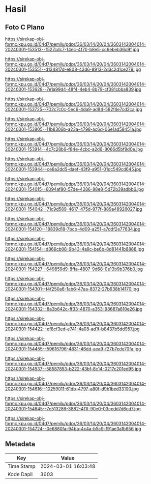 # Hasil

## Foto C Plano

https://sirekap-obj-formc.kpu.go.id/04d7/pemilu/pdpr/36/03/14/20/04/3603142004014-20240301-153513--f527cdc7-14ec-4f70-b8e5-cc6ebeb36d9f.jpg

https://sirekap-obj-formc.kpu.go.id/04d7/pemilu/pdpr/36/03/14/20/04/3603142004014-20240301-153551--d134817d-e808-43d6-8913-2d3c2d1ce279.jpg

https://sirekap-obj-formc.kpu.go.id/04d7/pemilu/pdpr/36/03/14/20/04/3603142004014-20240301-153628--7e1a99d4-48f4-4eb4-8b79-cf381cbba839.jpg

https://sirekap-obj-formc.kpu.go.id/04d7/pemilu/pdpr/36/03/14/20/04/3603142004014-20240301-153725--702c7c0c-5ec6-4da9-ad84-582f4e7cd2ca.jpg

https://sirekap-obj-formc.kpu.go.id/04d7/pemilu/pdpr/36/03/14/20/04/3603142004014-20240301-153805--11b8306b-a23a-4798-ac6d-06e1ad58451a.jpg

https://sirekap-obj-formc.kpu.go.id/04d7/pemilu/pdpr/36/03/14/20/04/3603142004014-20240301-153914--4c7c28b6-f84e-4cbc-a2d6-8066d5bf9d0e.jpg

https://sirekap-obj-formc.kpu.go.id/04d7/pemilu/pdpr/36/03/14/20/04/3603142004014-20240301-153944--ce8a2dd5-daef-43f9-a951-01dc549cd645.jpg

https://sirekap-obj-formc.kpu.go.id/04d7/pemilu/pdpr/36/03/14/20/04/3603142004014-20240301-154015--6094af80-57de-4386-88e8-5d72b39adbb6.jpg

https://sirekap-obj-formc.kpu.go.id/04d7/pemilu/pdpr/36/03/14/20/04/3603142004014-20240301-154042--71c9d589-4617-475d-977f-889a48926027.jpg

https://sirekap-obj-formc.kpu.go.id/04d7/pemilu/pdpr/36/03/14/20/04/3603142004014-20240301-154120--18839d18-7bcb-4d09-a251-a7ddf2e77634.jpg

https://sirekap-obj-formc.kpu.go.id/04d7/pemilu/pdpr/36/03/14/20/04/3603142004014-20240301-154154--d869cb08-9b43-4a9c-be6b-8d81441b8888.jpg

https://sirekap-obj-formc.kpu.go.id/04d7/pemilu/pdpr/36/03/14/20/04/3603142004014-20240301-154227--649859d9-8ffa-4807-9d68-0e13b9b376b0.jpg

https://sirekap-obj-formc.kpu.go.id/04d7/pemilu/pdpr/36/03/14/20/04/3603142004014-20240301-154301--f4f250a6-1ab6-47aa-8372-27b938b14170.jpg

https://sirekap-obj-formc.kpu.go.id/04d7/pemilu/pdpr/36/03/14/20/04/3603142004014-20240301-154332--8a3b642c-ff33-4870-a353-98687a810e26.jpg

https://sirekap-obj-formc.kpu.go.id/04d7/pemilu/pdpr/36/03/14/20/04/3603142004014-20240301-154422--ef8cf3ed-e741-4a08-ad1f-b8437b5dd957.jpg

https://sirekap-obj-formc.kpu.go.id/04d7/pemilu/pdpr/36/03/14/20/04/3603142004014-20240301-154455--59616796-4831-46dd-aea9-f27b7ede70fa.jpg

https://sirekap-obj-formc.kpu.go.id/04d7/pemilu/pdpr/36/03/14/20/04/3603142004014-20240301-154537--58587853-b222-43bf-8c14-0217c201ed95.jpg

https://sirekap-obj-formc.kpu.go.id/04d7/pemilu/pdpr/36/03/14/20/04/3603142004014-20240301-154616--10259011-61db-4797-a80f-d9b1bed33100.jpg

https://sirekap-obj-formc.kpu.go.id/04d7/pemilu/pdpr/36/03/14/20/04/3603142004014-20240301-154645--7e513286-3882-4f1f-90e0-03cedd7d6cd7.jpg

https://sirekap-obj-formc.kpu.go.id/04d7/pemilu/pdpr/36/03/14/20/04/3603142004014-20240301-154724--0e6880fa-94ba-4c4a-b5c9-f91ae3a1b656.jpg


## Metadata

| Key        | Value               |
| ---------- | ------------------- |
| Time Stamp | 2024-03-01 16:03:48 |
| Kode Dapil | 3603                |



